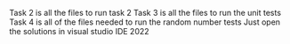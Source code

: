 Task 2 is all the files to run task 2
Task 3 is all the files to run the unit tests
Task 4 is all of the files needed to run the random number tests
Just open the solutions in visual studio IDE 2022
